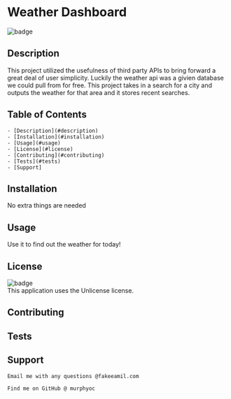    # Weather Dashboard
   
   ![badge](https://img.shields.io/badge/license-Unlicense-brightgreen)<br />
   
   ## Description 
   This project utilized the usefulness of third party APIs to bring forward a great deal of user simplicity. Luckily the weather api was a givien database we could pull from for free. This project takes in a search for a city and outputs the weather for that area and it stores recent searches.

   ## Table of Contents
    - [Description](#description)
    - [Installation](#installation)
    - [Usage](#usage)
    - [License](#license)
    - [Contributing](#contributing)
    - [Tests](#tests)
    - [Support]
  
   ## Installation 
   No extra things are needed

   ## Usage
   Use it to find out the weather for today!

   ## License
   ![badge](https://img.shields.io/badge/license-Unlicense-brightgreen)
    <br />
    This application uses the Unlicense license. 
  
   ## Contributing
   

   ## Tests
   

   ## Support
    Email me with any questions @fakeeamil.com
    
    Find me on GitHub @ murphyoc
